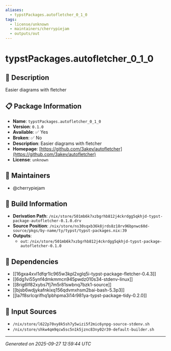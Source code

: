 ```yaml
---
aliases:
  - typstPackages.autofletcher_0_1_0
tags:
  - license/unknown
  - maintainers/cherrypiejam
  - outputs/out
---
```


# typstPackages.autofletcher_0_1_0

## 📝 Description

Easier diagrams with fletcher

## 📋 Package Information

- **Name**: `typstPackages.autofletcher_0_1_0`
- **Version**: `0.1.0`
- **Available**: ✅ Yes
- **Broken**: ✅ No
- **Description**: Easier diagrams with fletcher
- **Homepage**: [https://github.com/3akev/autofletcher](https://github.com/3akev/autofletcher)
- **License**: `unknown`
## 👥 Maintainers

- @cherrypiejam


## 🔧 Build Information

- **Derivation Path**: `/nix/store/501mb6k7xzbgrhb812j4ckrdgg5qkhjd-typst-package-autofletcher-0.1.0.drv`
- **Source Position**: `/nix/store/ns30sqxb36k8jrds8z18rv96bpnwc60d-source/pkgs/by-name/ty/typst/typst-packages.nix:39`
- **Outputs**:
  - `out`:  `/nix/store/501mb6k7xzbgrhb812j4ckrdgg5qkhjd-typst-package-autofletcher-0.1.0`

## 🔗 Dependencies

- [[16gxa4xvl1dfqr1lc965w3kpl2xglq5i-typst-package-fletcher-0.4.3]]
- [[6dg1vi55ynf4dmkmmcn945pwdz010s34-stdenv-linux]]
- [[8rig6lf82xybs7fj7m5r81swbnq7bzk1-source]]
- [[bjsb6wdjykafnkixq156qdvmxhsm2bai-bash-5.3p3]]
- [[la7f8srlcqrifhq1pbhpma3i14r981ya-typst-package-tidy-0.2.0]]

## 📁 Input Sources

- `/nix/store/l622p70vy8k5sh7y5wizi5f2mic6ynpg-source-stdenv.sh`
- `/nix/store/shkw4qm9qcw5sc5n1k5jznc83ny02r39-default-builder.sh`

---
*Generated on 2025-09-27 12:59:44 UTC*
